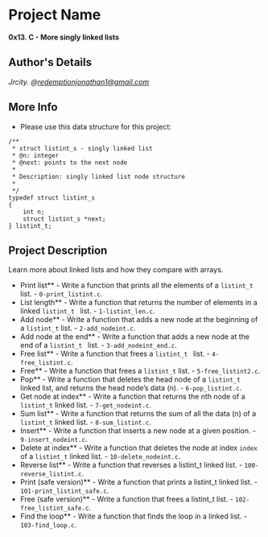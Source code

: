 # Project Name
**0x13. C - More singly linked lists**

## Author's Details
*Jrcity.* 
*@redemptionjonathan1@gmail.com*

##  More Info
*   Please use this data structure for this project:
```
/**
 * struct listint_s - singly linked list
 * @n: integer
 * @next: points to the next node
 *
 * Description: singly linked list node structure
 * 
 */
typedef struct listint_s
{
    int n;
    struct listint_s *next;
} listint_t;
```


## Project Description
Learn more about linked lists and how they compare with arrays.

- Print list** - Write a function that prints all the elements of a `listint_t` list. - `0-print_listint.c`.
- List length** - Write a function that returns the number of elements in a linked `listint_t ` list. - `1-listint_len.c`.
- Add node** - Write a function that adds a new node at the beginning  of a `listint_t` list. - `2-add_nodeint.c`.
- Add node at the end** - Write a function that adds a new node at the end of a `listint_t ` list. - `3-add_nodeint_end.c`.
- Free list** - Write a function that frees a `listint_t ` list. - `4-free_listint.c`.
- Free** - Write a function that frees a `listint_t` list. - `5-free_listint2.c`.
- Pop** - Write a function that deletes the head node of a `listint_t` linked list, and returns the head node’s data (n). - `6-pop_listint.c`.
- Get node at index** - Write a function that returns the nth node of a `listint_t` linked list. - `7-get_nodeint.c`.
- Sum list** - Write a function that returns the sum of all the data (n) of a `listint_t` linked list. - `8-sum_listint.c`.
- Insert** - Write a function that inserts a new node at a given position. - `9-insert_nodeint.c`.
- Delete at index** - Write a function that deletes the node at index `index` of a `listint_t` linked list. - `10-delete_nodeint.c`.
- Reverse list** - Write a function that reverses a listint_t linked list. - `100-reverse_listint.c`.
- Print (safe version)** - Write a function that prints a listint_t linked list. - `101-print_listint_safe.c`.
- Free (safe version)** - Write a function that frees a listint_t list. - `102-free_listint_safe.c`.
- Find the loop** - Write a function that finds the loop in a linked list. - `103-find_loop.c`.
